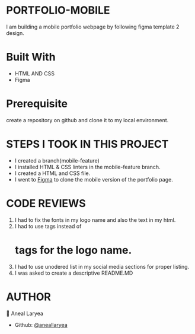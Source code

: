 # PORTFOLIO-MOBILE
I am building  a mobile portfolio webpage by following figma template 2 design.

# Built With
* HTML AND CSS
* Figma


# Prerequisite
create a repository on github and clone it to my local environment. 
# STEPS I TOOK IN THIS PROJECT
* I created a branch(mobile-feature)
* I installed HTML & CSS linters in the mobile-feature branch.
* I created a HTML and CSS file.
* I went to [Figma](https://www.figma.com/file/l7SqJ3ZfkAKih9sFxvWSR4/Microverse-Student-Project-1?node-id=1%3A1471) to clone the mobile version of the portfolio page.
# CODE REVIEWS
1. I had to fix the fonts in my logo name and also the text in my html.
2. I had to use <a> tags instead of <h1> tags for the logo name.
3. I had to use unodered list in my social media sections for proper listing.
4. I was asked to create a descriptive README.MD 

# AUTHOR
👤 Aneal Laryea
* Github: [@aneallaryea](https://github.com/aneallaryea100)

